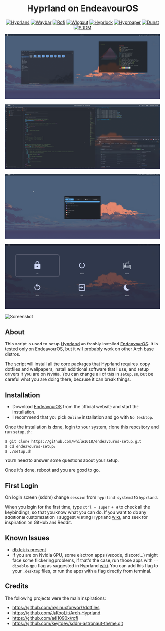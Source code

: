 <h1 align="center">Hyprland on EndeavourOS</h1>

<p align="center">
  <a href="https://github.com/hyprwm/Hyprland" target="_blank"><img alt="Hyprland" src="https://img.shields.io/badge/hyprland-F8BBD0?style=for-the-badge"></a>
  <a href="https://github.com/Alexays/Waybar" target="_blank"><img alt="Waybar" src="https://img.shields.io/badge/waybar-E1C6E7?style=for-the-badge"></a>
  <a href="https://github.com/lbonn/rofi" target="_blank"><img alt="Rofi" src="https://img.shields.io/badge/rofi-FFC09F?style=for-the-badge"></a>
  <a href="https://github.com/ArtsyMacaw/wlogout" target="_blank"><img alt="Wlogout" src="https://img.shields.io/badge/wlogout-FEEF93?style=for-the-badge"></a>
  <a href="https://github.com/hyprwm/hyprlock" target="_blank"><img alt="Hyprlock" src="https://img.shields.io/badge/hyprlock-FCF5C7?style=for-the-badge"></a>
  <a href="https://github.com/hyprwm/hyprpaper" target="_blank"><img alt="Hyprpaper" src="https://img.shields.io/badge/hyprpaper-A0CED9?style=for-the-badge"></a>
  <a href="https://github.com/dunst-project/dunst" target="_blank"><img alt="Dunst" src="https://img.shields.io/badge/dunst-B5EAD7?style=for-the-badge"></a>
  <a href="https://github.com/sddm/sddm" target="_blank"><img alt="SDDM" src="https://img.shields.io/badge/sddm-ADF7B6?style=for-the-badge"></a>
</p>

![Screenshot](/screenshots/screenshot_1.png?raw=true)

![Screenshot](/screenshots/screenshot_2.png?raw=true)

![Screenshot](/screenshots/screenshot_3.png?raw=true)

![Screenshot](/screenshots/screenshot_4.png?raw=true)

![Screenshot](/screenshots/screenshot_5.png?raw=true)

## About

This script is used to setup [Hyprland](https://hyprland.org/) on freshly installed [EndeavourOS](https://endeavouros.com/). It is tested only on EndeavourOS, but it will probably work on other Arch base distros.

The script will install all the core packages that Hyprland requires, copy dotfiles and wallpapers, install additional software that I use, and setup drivers if you are on Nvidia. You can change all of this in `setup.sh`, but be careful what you are doing there, because it can break things. 

## Installation
- Download [EndeavourOS](https://endeavouros.com/) from the official website and start the installation.
- I recommend that you pick `Online` installation and go with `No Desktop`.

Once the installation is done, login to your system, clone this repository and run `setup.sh`:

``` 
$ git clone https://github.com/while1618/endeavouros-setup.git 
$ cd endeavouros-setup/ 
$ ./setup.sh
```

You'll need to answer some questions about your setup.

Once it's done, reboot and you are good to go.

## First Login

On login screen (sddm) change `session` from `hyprland systemd` to `hyprland`.

When you login for the first time, type `ctrl + super + H` to check all the keybindings, so that you know what you can do. If you want to do any additional customization, I suggest visiting Hyprland [wiki](https://wiki.hyprland.org/), and seek for inspiration on GitHub and Reddit.

## Known Issues

- [db.lck is present](https://github.com/while1618/endeavouros-setup/issues/1)
- If you are on Nvidia GPU, some electron apps (vscode, discord...) might face some flickering problems, if that's the case, run those apps with `--disable-gpu` flag as suggested in Hyprland [wiki](https://wiki.hyprland.org/Nvidia/#flickering-in-electron--cef-apps). You can add this flag to your `.desktop` files, or run the apps with a flag directly from terminal.

## Credits

The following projects were the main inspirations:
- https://github.com/mylinuxforwork/dotfiles
- https://github.com/JaKooLit/Arch-Hyprland
- https://github.com/adi1090x/rofi
- https://github.com/keyitdev/sddm-astronaut-theme.git
